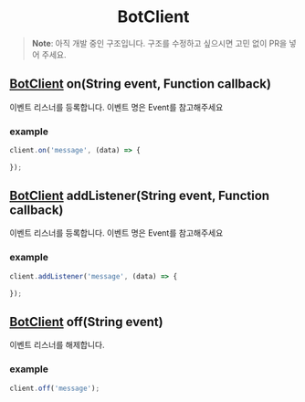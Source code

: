 <h1 align="center">BotClient</h1>

> **Note**: 아직 개발 중인 구조입니다. 구조를 수정하고 싶으시면 고민 없이 PR을 넣어 주세요.

## [BotClient](https://github.com/SkyLineLab/kapi/blob/main/internal/BotClient.md) on(String event, Function callback)
이벤트 리스너를 등록합니다. 이벤트 명은 Event를 참고해주세요
### example
```javascript
client.on('message', (data) => {
    
});
```

## [BotClient](https://github.com/SkyLineLab/kapi/blob/main/internal/BotClient.md) addListener(String event, Function callback)
이벤트 리스너를 등록합니다. 이벤트 명은 Event를 참고해주세요
### example
```javascript
client.addListener('message', (data) => {
    
});
```

## [BotClient](https://github.com/SkyLineLab/kapi/blob/main/internal/BotClient.md) off(String event)
이벤트 리스너를 해제합니다.
### example
```javascript
client.off('message');
```